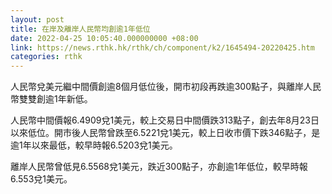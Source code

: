 ```yaml
---
layout: post
title: 在岸及離岸人民幣均創逾1年低位
date: 2022-04-25 10:05:40.000000000 +08:00
link: https://news.rthk.hk/rthk/ch/component/k2/1645494-20220425.htm
categories: rthk
---
```


人民幣兌美元繼中間價創逾8個月低位後，開市初段再跌逾300點子，與離岸人民幣雙雙創逾1年新低。

人民幣中間價報6.4909兌1美元，較上交易日中間價跌313點子，創去年8月23日以來低位。開市後人民幣曾跌至6.5221兌1美元，較上日收市價下跌346點子，是逾1年以來最低，較早時報6.5203兌1美元。

離岸人民幣曾低見6.5568兌1美元，跌近300點子，亦創逾1年低位，較早時報6.553兌1美元。
